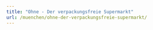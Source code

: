 ```yaml
---
title: "Ohne - Der verpackungsfreie Supermarkt"
url: /muenchen/ohne-der-verpackungsfreie-supermarkt/
---
```

